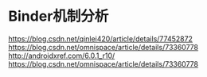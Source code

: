# Binder机制分析

https://blog.csdn.net/qinlei420/article/details/77452872<br>
https://blog.csdn.net/omnispace/article/details/73360778<br>
http://androidxref.com/6.0.1_r10/<br>
https://blog.csdn.net/omnispace/article/details/73360778
